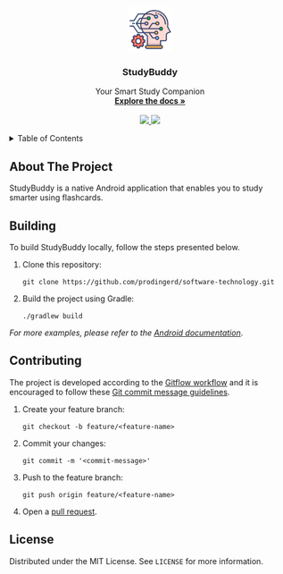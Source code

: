 <p align="center">
    <a href="https://github.com/prodingerd/software-technology">
        <img src="app/src/main/res/drawable/logo.png" alt="Logo" width="80" height="80">
    </a>
    <h3 align="center">StudyBuddy</h3>
    <p align="center">
        Your Smart Study Companion
        <br>
        <a href="https://github.com/prodingerd/software-technology/wiki"><strong>Explore the docs »</strong></a> <br><br>
        <a href="https://github.com/prodingerd/software-technology/actions/workflows/build-and-test.yml">
            <img src="https://github.com/prodingerd/software-technology/actions/workflows/build-and-test.yml/badge.svg">
        </a>
        <a href="https://github.com/prodingerd/software-technology/actions/workflows/sonar.yml">
            <img src="https://sonarcloud.io/api/project_badges/measure?project=prodingerd_software-technology&metric=alert_status">
        </a>
    </p>
</p>

<details>
<summary>Table of Contents</summary>

- [About The Project](#about-the-project)
- [Building](#building)
- [Contributing](#contributing)
- [License](#license)

</details>

## About The Project

StudyBuddy is a native Android application that enables you to study smarter using flashcards.

## Building

To build StudyBuddy locally, follow the steps presented below.

1. Clone this repository:

    ```console
    git clone https://github.com/prodingerd/software-technology.git
    ```

2. Build the project using Gradle:

    ```console
    ./gradlew build
    ```

_For more examples, please refer to the [Android documentation](https://developer.android.com/docs)_.

## Contributing

The project is developed according to the [Gitflow workflow](https://www.atlassian.com/git/tutorials/comparing-workflows/gitflow-workflow) and it is encouraged to follow these [Git commit message guidelines](https://gist.github.com/robertpainsi/b632364184e70900af4ab688decf6f53).

1. Create your feature branch:

    ```console
    git checkout -b feature/<feature-name>
    ```

2. Commit your changes:

    ```console
    git commit -m '<commit-message>'
    ```

3. Push to the feature branch:

    ```console
    git push origin feature/<feature-name>
    ```

4. Open a [pull request](https://github.com/prodingerd/software-technology/pulls).

## License

Distributed under the MIT License. See `LICENSE` for more information.
